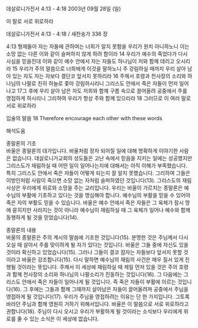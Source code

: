 데살로니가전서 4:13 - 4:18 
2003년 09월 28일 (일)

이 말로 서로 위로하라



데살로니가전서 4:13 - 4:18 / 새찬송가 336 장


4:13 형제들아 자는 자들에 관하여는 너희가 알지 못함을 우리가 원치 아니하노니 이는 소망 없는 다른 이와 같이 슬퍼하지 않게 하려 함이라 
14 우리가 예수의 죽었다가 다시 사심을 믿을진대 이와 같이 예수 안에서 자는 자들도 하나님이 저와 함께 데리고 오시리라 
15 우리가 주의 말씀으로 너희에게 이것을 말하노니 주 강림하실 때까지 우리 살아 남아 있는 자도 자는 자보다 결단코 앞서지 못하리라 
16 주께서 호령과 천사장의 소리와 하나님의 나팔로 친히 하늘로 좇아 강림하시리니 그리스도 안에서 죽은 자들이 먼저 일어나고 
17그 후에 우리 살아 남은 자도 저희와 함께 구름 속으로 끌어올려 공중에서 주를 영접하게 하시리니 그리하여 우리가 항상 주와 함께 있으리라 
18 그러므로 이 여러 말로 서로 위로하라 

입술의 말씀 
18 Therefore encourage each other with these words

해석도움





종말론의 기초  
바울은 종말론의 대가입니다. 바울처럼 장차 되어질 일에 대해 명확하게 이야기한 사람은 없습니다. 데살로니가교회의 성도들은 고난 속에서 믿음을 지키는 일에는 성공했지만 그리스도가 재림하실 때 어떤 일이 일어나는지에 대해서는 아직 이해가 부족했습니다. 특히 그리스도 안에서 죽은 자들이 어떻게 되는지 잘 알지 못했습니다. 그리하여 그들은 이방인처럼 사람이 죽으면 소망 없는 자처럼 슬퍼하였던 것입니다(13). 그리스도의 재림 사상은 우리에게 위로와 소망을 주는 교리입니다. 우리는 바울이 가르치는 종말론은 예수님의 부활에 기초하고 있다는 것을 명심해야 합니다. 예수님의 부활을 믿을 수 있어야 죽은 자의 부활도 믿을 수 있습니다. 바울은 예수 안에서 죽은 자들은 그 육체가 잠시 땅에 묻히지만 사라지는 것이 아니라 예수님이 재림하실 때 그 육체가 일어나 예수와 함께 동행하게 될 것을 믿었습니다(14). 

종말론의 내용  
바울의 종말론은 주의 계시의 말씀에 기초한 것입니다(15). 분명한 것은 주님께서 다시 오실 때 살아서 주를 맞이하게 될 자가 있다는 것입니다. 바울은 그들 중에 자신도 있을 것이라 확신하고 있었습니다(15). 그러나 그들이 결코 잠자는 자들보다 앞서지 못할 것이라고 바울은 강조합니다(15). 다시 말하면 예수님의 재림의 사건은 매우 질서 있게 진행될 것이라는 뜻입니다. 주께서 이 세상에 재림하실 때 제일 먼저 있을 것은 주의 호령과 함께 천사장의 소리와 하나님의 나팔소리가 진동하는 것입니다(16). 그 다음에는 그리스도 안에서 죽은 자들이 일어나게 될 것입니다. 즉 죽은 자들이 부활에 이르는 것입니다(16). 그 후에는 그들과 함께 그때까지 살아남은 자들이 끌어올려져 공중에서 주님을 영접하게 될 것입니다(17). 우리가 주님을 영접하려는 이유는 단 한 가지입니다. 그토록 바라던 주님과 함께 영원히 거하기 위해서입니다. 바울은 이 말씀으로 서로 위로하라고 권합니다(18). 주님이 다시 오시고 우리가 부활하게 될 것이라는 소식보다 우리에게 위로를 줄 수 있는 소식은 이 세상에 없습니다.
